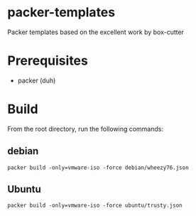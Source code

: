 packer-templates
================

Packer templates based on the excellent work by box-cutter


Prerequisites
=============

 - packer (duh)


Build
=====

From the root directory, run the following commands:

debian
------

    packer build -only=vmware-iso -force debian/wheezy76.json

Ubuntu
------

    packer build -only=vmware-iso -force ubuntu/trusty.json
